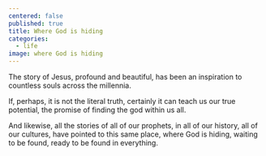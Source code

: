 ```yaml
---
centered: false
published: true
title: Where God is hiding
categories:
  - life
image: where God is hiding
---
```

The story of Jesus,
profound and beautiful,
has been an inspiration 
to countless souls
across the millennia.

If, perhaps,
it is not the literal truth,
certainly it can teach us
our true potential,
the promise of finding the god
within us all.

And likewise, 
all the stories
of all of our prophets,
in all of our history,
all of our cultures,
have pointed to this same place,
where God is hiding,
waiting to be found,
ready to be found
in everything.
